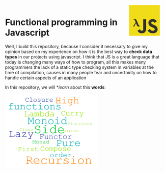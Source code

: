 <img src="https://github.com/damiancipolat/Functional_programming_in_JS/blob/master/doc/fp.png?raw=true" width="100px" align="right" />

# Functional programming in Javascript
Well, I build this repository, because I consider it necessary to give my opinion based on my experience on how it is the best way to **check data types** in our projects using javascript. I think that JS is a great language that today is changing many ways of how to program, all this makes many programmers the lack of a static type checking system in variables at the time of compilation, causes in many people fear and uncertainty on how to handle certain aspects of an application

In this repository, we will **learn* about this **words**:

<img src="https://github.com/damiancipolat/Functional_programming_in_JS/blob/master/doc/cloud_2.png?raw=true" width="300px" align="center" />
